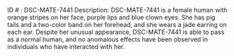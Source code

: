 ID # : DSC-MATE-7441
Description: DSC-MATE-7441 is a female human with orange stripes on her face, purple lips and blue clown eyes. She has pig tails and a two-color band on her forehead, and she wears a jade earring on each ear. Despite her unusual appearance, DSC-MATE-7441 is able to pass as a normal human, and no anomalous effects have been observed in individuals who have interacted with her.